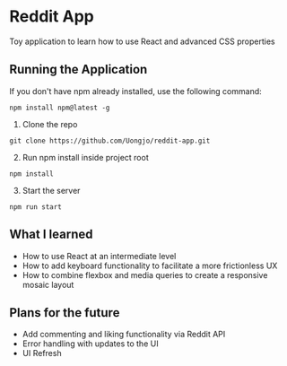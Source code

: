 # Reddit App

Toy application to learn how to use React and advanced CSS properties

## Running the Application

If you don't have npm already installed, use the following command:

```
npm install npm@latest -g
```

1. Clone the repo

```
git clone https://github.com/Uongjo/reddit-app.git
```

2. Run npm install inside project root

```
npm install
```

3. Start the server

```
npm run start
```

## What I learned

* How to use React at an intermediate level
* How to add keyboard functionality to facilitate a more frictionless UX
* How to combine flexbox and media queries to create a responsive mosaic layout

## Plans for the future

* Add commenting and liking functionality via Reddit API
* Error handling with updates to the UI
* UI Refresh
